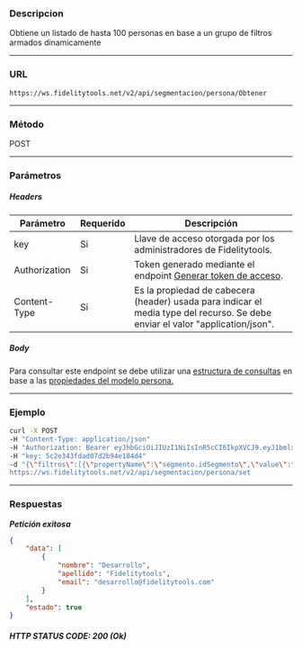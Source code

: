 ### Descripcion
Obtiene un listado de hasta 100 personas en base a un grupo de filtros armados dinamicamente
___

### URL
` https://ws.fidelitytools.net/v2/api/segmentacion/persona/Obtener `
___

### Método
POST
___
### Parámetros

##### Headers

|Parámetro |Requerido |Descripción                 |
|----------|----------|----------------------------|
| key         | Si		 | Llave de acceso otorgada por los administradores de Fidelitytools. |
| Authorization       | Si		 | Token generado mediante el endpoint [Generar token de acceso](https://github.com/bebeto-fidelitytools/FidelitytoolsWS/blob/master/docs/usuario/autenticaci%C3%B3n.md). |
| Content-Type         | Si		 | Es la propiedad de cabecera (header) usada para indicar el  media type del recurso. Se debe enviar el valor "application/json". |

##### Body

Para consultar este endpoint se debe utilizar una [estructura de consultas](https://github.com/bebeto-fidelitytools/FidelitytoolsWS/blob/master/docs/consultas/consulta.md) en base a las [propiedades del modelo persona.](https://github.com/bebeto-fidelitytools/FidelitytoolsWS/blob/master/docs/segmentacion/set_personas.md#propiedades-de-la-clase-persona)

___
### Ejemplo
```bash
curl -X POST 
-H "Content-Type: application/json" 
-H "Authorization: Bearer eyJhbGciOiJIUzI1NiIsInR5cCI6IkpXVCJ9.eyJ1bmlxdWVfbmFtZSI6InVzZXJBY2Nlc3NDb25maWciLCJuYmYiOjE1NTYxMjI1NzYsImV4cCI6MTU1NjIwODk3NiwiaWF0IjoxNTU2MTIyNTc2LCJpc3MiOiJodHRwczovL3dzLmZpZGVsaXR5dG9vbHMubmV0L3YyIiwiYXVkIjoiaHR0cHM6Ly93cy5maWRlbGl0eXRvb2xzLm5ldC92MiJ9.lIY6hvvs8kjzAblEQzxkRcj-tVQOJ5Jmkh_ynmeLAe4" 
-H "key: 5c2e343fdad07d2b94e184d4" 
-d "{\"filtros\":[{\"propertyName\":\"segmento.idSegmento\",\"value\":"Mzc4Mg\",\"comparator\":\"Equal\"}],\"select\":[\"apellido\",\"nombre\",\"email\"],\"limit\":1}"
https://ws.fidelitytools.net/v2/api/segmentacion/persona/set
```
___
### Respuestas
***Petición exitosa***
```json
{
    "data": [
        {
            "nombre": "Desarrollo",
            "apellido": "Fidelitytools",
            "email": "desarrollo@fidelitytools.com"
        }
    ],
    "estado": true
}
```

##### HTTP STATUS CODE: 200 (Ok)
